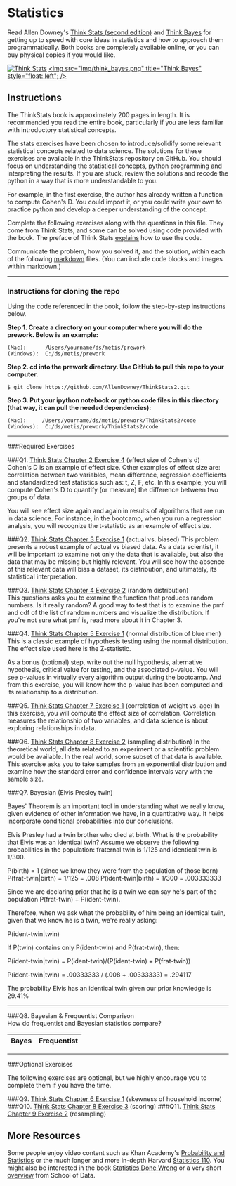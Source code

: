 # Statistics

Read Allen Downey's [Think Stats (second edition)](http://greenteapress.com/thinkstats2/) and [Think Bayes](http://greenteapress.com/thinkbayes/) for getting up to speed with core ideas in statistics and how to approach them programmatically. Both books are completely available online, or you can buy physical copies if you would like.

[<img src="img/think_stats.jpg" title="Think Stats"/>](http://greenteapress.com/thinkstats2/)
[<img src="img/think_bayes.png" title="Think Bayes" style="float: left"; />](http://greenteapress.com/thinkbayes/)  

## Instructions

The ThinkStats book is approximately 200 pages in length.  It is recommended you read the entire book, particularly if you are less familiar with introductory statistical concepts.

The stats exercises have been chosen to introduce/solidify some relevant statistical concepts related to data science.  The solutions for these exercises are available in the ThinkStats repository on GitHub.  You should focus on understanding the statistical concepts, python programming and interpreting the results.  If you are stuck, review the solutions and recode the python in a way that is more understandable to you. 

For example, in the first exercise, the author has already written a function to compute Cohen's D.  You could import it, or you could write your own to practice python and develop a deeper understanding of the concept. 

Complete the following exercises along with the questions in this file. They come from Think Stats, and some can be solved using code provided with the book. The preface of Think Stats [explains](http://greenteapress.com/thinkstats2/html/thinkstats2001.html#toc2) how to use the code.  

Communicate the problem, how you solved it, and the solution, within each of the following [markdown](https://guides.github.com/features/mastering-markdown/) files. (You can include code blocks and images within markdown.)

---

### Instructions for cloning the repo 
Using the code referenced in the book, follow the step-by-step instructions below.  

**Step 1. Create a directory on your computer where you will do the prework.  Below is an example:**

```
(Mac):      /Users/yourname/ds/metis/prework  
(Windows):  C:/ds/metis/prework
```

**Step 2. cd into the prework directory.  Use GitHub to pull this repo to your computer.**

```
$ git clone https://github.com/AllenDowney/ThinkStats2.git
```

**Step 3.  Put your ipython notebook or python code files in this directory (that way, it can pull the needed dependencies):**

```
(Mac):     /Users/yourname/ds/metis/prework/ThinkStats2/code  
(Windows):  C:/ds/metis/prework/ThinkStats2/code
```

---

###Required Exercises

###Q1. [Think Stats Chapter 2 Exercise 4](statistics/2-4-cohens_d.md) (effect size of Cohen's d)  
Cohen's D is an example of effect size.  Other examples of effect size are:  correlation between two variables, mean difference, regression coefficients and standardized test statistics such as: t, Z, F, etc. In this example, you will compute Cohen's D to quantify (or measure) the difference between two groups of data.   

You will see effect size again and again in results of algorithms that are run in data science.  For instance, in the bootcamp, when you run a regression analysis, you will recognize the t-statistic as an example of effect size.

###Q2. [Think Stats Chapter 3 Exercise 1](statistics/3-1-actual_biased.md) (actual vs. biased)
This problem presents a robust example of actual vs biased data.  As a data scientist, it will be important to examine not only the data that is available, but also the data that may be missing but highly relevant.  You will see how the absence of this relevant data will bias a dataset, its distribution, and ultimately, its statistical interpretation.

###Q3. [Think Stats Chapter 4 Exercise 2](statistics/4-2-random_dist.md) (random distribution)  
This questions asks you to examine the function that produces random numbers.  Is it really random?  A good way to test that is to examine the pmf and cdf of the list of random numbers and visualize the distribution.  If you're not sure what pmf is, read more about it in Chapter 3.  

###Q4. [Think Stats Chapter 5 Exercise 1](statistics/5-1-blue_men.md) (normal distribution of blue men)
This is a classic example of hypothesis testing using the normal distribution.  The effect size used here is the Z-statistic. 

As a bonus (optional) step, write out the null hypothesis, alternative hypothesis, critical value for testing, and the associated p-value.  You will see p-values in virtually every algorithm output during the bootcamp.  And from this exercise, you will know how the p-value has been computed and its relationship to a distribution.

###Q5. [Think Stats Chapter 7 Exercise 1](statistics/7-1-weight_vs_age.md) (correlation of weight vs. age)
In this exercise, you will compute the effect size of correlation.  Correlation measures the relationship of two variables, and data science is about exploring relationships in data.    

###Q6. [Think Stats Chapter 8 Exercise 2](statistics/8-2-sampling_dist.md) (sampling distribution)
In the theoretical world, all data related to an experiment or a scientific problem would be available.  In the real world, some subset of that data is available.  This exercise asks you to take samples from an exponential distribution and examine how the standard error and confidence intervals vary with the sample size.

###Q7. Bayesian (Elvis Presley twin) 

Bayes' Theorem is an important tool in understanding what we really know, given evidence of other information we have, in a quantitative way.  It helps incorporate conditional probabilities into our conclusions.

Elvis Presley had a twin brother who died at birth.  What is the probability that Elvis was an identical twin? Assume we observe the following probabilities in the population: fraternal twin is 1/125 and identical twin is 1/300.  

P(birth) = 1 (since we know they were from the population of those born)
P(frat-twin|birth) = 1/125 = .008
P(ident-twin|birth) = 1/300 = .003333333

Since we are declaring prior that he is a twin we can say he's part of the population P(frat-twin) + P(ident-twin). 

Therefore, when we ask what the probability of him being an identical twin, given that we know he is a twin, we're really asking:

P(ident-twin|twin) 

If P(twin) contains only P(ident-twin) and P(frat-twin), then:

P(ident-twin|twin) = P(ident-twin)/(P(ident-twin) + P(frat-twin))

P(ident-twin|twin) = .00333333 / (.008 + .00333333) = .294117

The probability Elvis has an identical twin given our prior knowledge is 29.41%

---

###Q8. Bayesian &amp; Frequentist Comparison  
How do frequentist and Bayesian statistics compare?

|Bayes|Frequentist|
|:---:|:---------:|

---

###Optional Exercises

The following exercises are optional, but we highly encourage you to complete them if you have the time.

###Q9. [Think Stats Chapter 6 Exercise 1](statistics/6-1-household_income.md) (skewness of household income)
###Q10. [Think Stats Chapter 8 Exercise 3](statistics/8-3-scoring.md) (scoring)
###Q11. [Think Stats Chapter 9 Exercise 2](statistics/9-2-resampling.md) (resampling)

## More Resources

Some people enjoy video content such as Khan Academy's [Probability and Statistics](https://www.khanacademy.org/math/probability) or the much longer and more in-depth Harvard [Statistics 110](https://www.youtube.com/playlist?list=PL2SOU6wwxB0uwwH80KTQ6ht66KWxbzTIo). You might also be interested in the book [Statistics Done Wrong](http://www.statisticsdonewrong.com/) or a very short [overview](http://schoolofdata.org/handbook/courses/the-math-you-need-to-start/) from School of Data.








